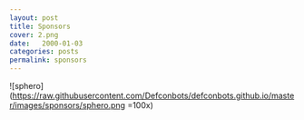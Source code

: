 ```yaml
---
layout: post
title: Sponsors
cover: 2.png
date:   2000-01-03
categories: posts
permalink: sponsors
---
```


![sphero](https://raw.githubusercontent.com/Defconbots/defconbots.github.io/master/images/sponsors/sphero.png =100x)
